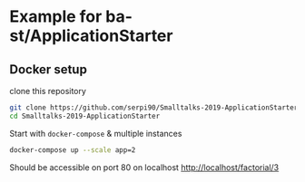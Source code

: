 # Example for ba-st/ApplicationStarter

## Docker setup

clone this repository

```bash
git clone https://github.com/serpi90/Smalltalks-2019-ApplicationStarter.git
cd Smalltalks-2019-ApplicationStarter
```

Start with `docker-compose` & multiple instances

```bash
docker-compose up --scale app=2
```

Should be accessible on port 80 on localhost <http://localhost/factorial/3>
